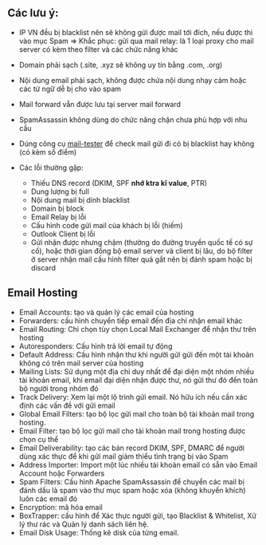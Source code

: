 ## Các lưu ý:
- IP VN đều bị blacklist nên sẽ không gửi được mail tới đích, nếu được thì vào mục Spam
=> Khắc phục: gửi qua mail relay: là 1 loại proxy cho mail server có kèm theo filter và các chức năng khác

- Domain phải sạch (.site, .xyz sẽ không uy tín bằng .com, .org)
- Nội dung email phải sạch, không được chứa nội dung nhạy cảm hoặc các từ ngữ dễ bị cho vào spam
- Mail forward vẫn được lưu tại server mail forward
- SpamAssassin không dùng do chức năng chặn chưa phù hợp với nhu cầu
- Dúng công cụ [mail-tester](https://www.mail-tester.com/) để check mail gửi đi có bị blacklist hay không (có kèm số điểm)

- Các lỗi thường gặp:
  - Thiếu DNS record (DKIM, SPF **nhớ ktra kĩ value**, PTR)
  - Dung lượng bị full
  - Nội dung mail bị dính blacklist
  - Domain bị block
  - Email Relay bị lỗi
  - Cấu hình code gửi mail của khách bị lỗi (hiếm)
  - Outlook Client bị lỗi
  - Gửi nhận được nhưng chậm (thường do đường truyền quốc tế có sự cố), hoặc thời gian đồng bộ email server và client bị lâu, do bộ filter ở server nhận mail cấu hình filter quá gắt nên bị đánh spam hoặc bị discard


## Email Hosting
- Email Accounts: tạo và quản lý các email của hosting
- Forwarders: cấu hình chuyển tiếp email đến địa chỉ nhận email khác
- Email Routing: Chỉ chọn tùy chọn Local Mail Exchanger để nhận thư trên hosting
- Autoresponders: Cấu hình trả lời email tự động
- Default Address: Cấu hình nhận thư khi người gửi gửi đến một tài khoản không có trên mail server của hosting
- Mailing Lists: Sử dụng một địa chỉ duy nhất để đại diện một nhóm nhiều tài khoản email, khi email đại diện nhận được thư, nó gửi thư đó đến toàn bộ người trong nhóm đó
- Track Delivery: Xem lại một lộ trình gửi email. Nó hữu ích nếu cần xác định các vấn đề với gửi email
- Global Email Filters: tạo bộ lọc gửi mail cho toàn bộ tài khoản mail trong hosting.
- Email Filter: tạo bộ lọc gửi mail cho tài khoản mail trong hosting được chọn cụ thể
- Email Deliverability: tạo các bản record DKIM, SPF, DMARC để người dùng xác thực để khi gửi mail giảm thiểu tình trạng bị vào Spam
- Address Importer: Import một lúc nhiều tài khoản email có sẵn vào Email Account hoặc Forwarders
- Spam Filters: Cấu hình Apache SpamAssassin để chuyển các mail bị đánh dấu là spam vào thư mục spam hoặc xóa (không khuyến khích) luôn các email đó
- Encryption: mã hóa email
- BoxTrapper: cấu hình để Xác thực người gửi, tạo Blacklist & Whitelist, Xử lý thư rác và Quản lý danh sách liên hệ.
- Email Disk Usage: Thống kê disk của từng email.
